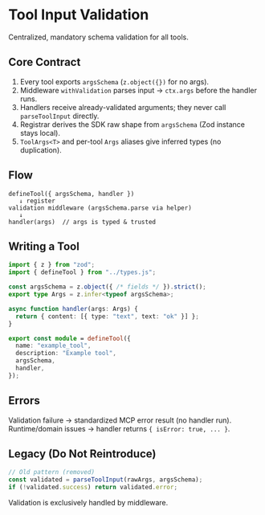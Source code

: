 # Tool Input Validation

Centralized, mandatory schema validation for all tools.

## Core Contract
1. Every tool exports `argsSchema` (`z.object({})` for no args).
2. Middleware `withValidation` parses input → `ctx.args` before the handler runs.
3. Handlers receive already-validated arguments; they never call `parseToolInput` directly.
4. Registrar derives the SDK raw shape from `argsSchema` (Zod instance stays local).
5. `ToolArgs<T>` and per-tool `Args` aliases give inferred types (no duplication).

## Flow
```
defineTool({ argsSchema, handler })
   ↓ register
validation middleware (argsSchema.parse via helper)
   ↓
handler(args)  // args is typed & trusted
```

## Writing a Tool
```ts
import { z } from "zod";
import { defineTool } from "../types.js";

const argsSchema = z.object({ /* fields */ }).strict();
export type Args = z.infer<typeof argsSchema>;

async function handler(args: Args) {
  return { content: [{ type: "text", text: "ok" }] };
}

export const module = defineTool({
  name: "example_tool",
  description: "Example tool",
  argsSchema,
  handler,
});
```

## Errors
Validation failure → standardized MCP error result (no handler run). Runtime/domain issues → handler returns `{ isError: true, ... }`.

## Legacy (Do Not Reintroduce)
```ts
// Old pattern (removed)
const validated = parseToolInput(rawArgs, argsSchema);
if (!validated.success) return validated.error;
```

Validation is exclusively handled by middleware.
